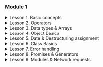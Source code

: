 ### Module 1

<details>
<summary>Lesson 1. Basic concepts</summary>
<br>

- [x] **1.1 An Introduction to JavaScript**
  - [x] Developer console
  - [x] Hello, world!

- [x]  **1.2 Variables**
    - [x] Working with variables
    - [x] Giving the right name
    - [x] Uppercase const?
- [x]  **1.3 Data types**
    - [x] String quotes

- [x]  **1.4 Interaction: alert, prompt, confirm**
    - [x] A simple page

- [x] **1.5 Type Conversions**
  - [x] Basic operators, maths
  - [x] The postfix and prefix forms
  - [x] Assignment result
  - [x] Type conversions
  - [x] Fix the addition
</p>
</details>

<details >

<summary>Lesson 2. Operators</summary>
<br>

- [x] **2.1 Comparisons**
  - [x] Comparisons
- [x] **2.2 Conditional branching: if, '?'**
  - [x] if (a string with zero)
  - [x] The name of JavaScript
  - [x] Show the sign
  - [x] Rewrite 'if' into '?'
  - [x] Rewrite 'if..else' into '?'
- [x] **2.3 Logical operators**
  - [x] What's the result of OR?
  - [x] What's the result of OR'ed alerts?
  - [x] What is the result of AND?
  - [x] What is the result of AND'ed alerts?
  - [x] The result of OR AND OR
  - [x] Check the range between
  - [x] Check the range outside
  - [x] A question about "if"
  - [x] Check the login
- [x] **2.4 Nullish coalescing operator '??'**
- [x] **2.5 Loops: while and for**
  - [x] Last loop value
  - [x] Which values does the while loop show?
  - [x] Which values get shown by the "for" loop?
  - [x] Output even numbers in the loop
  - [x] Replace "for" with "while"
  - [x] Repeat until the input is correct
  - [x] Output prime numbers
- [x] **2.5 The "switch" statement**
  - [x] Rewrite the "switch" into an "if"
  - [x] Rewrite "if" into "switch"
- [x] **2.7 Functions**
  - [x] Is "else" required?
  - [x] Rewrite the function using '?' or '||'
  - [x] Function min(a, b)
  - [x] Function pow(x,n)
- [x] **2.8 Function expressions**
- [x] **2.9 Arrow fu  nctions, the basics**
  - [x] Rewrite with arrow functions
</p>
</details>

<details >

<summary>Lesson 3. Data types & Arrays</summary>
<br>

- [x] **3.1 Numbers**
  - [x] Sum numbers from the visitor
  - [x] Why 6.35.toFixed(1) == 6.3?
  - [x] Repeat until the input is a number
  - [x] An occasional infinite loop
  - [x] A random number from min to max
  - [x] A random integer from min to max
- [x] **3.2 Strings**
  - [x] Uppercase the first character
  - [x] Check for spam
  - [x] Truncate the text
  - [x] Extract the money
- [x] **3.3 Arrays**
  - [x] Is array copied?
  - [x] Array operations.
  - [x] Calling in an array context
  - [x] Sum input numbers
  - [x] A maximal subarray

- [x] **3.4 Array methods**
  - [x] Translate border-left-width to borderLeftWidth
  - [x] Filter range
  - [x] Filter range "in place"
  - [x] Sort in decreasing order
  - [x] Copy and sort array
  - [x] Create an extendable calculator
  - [x] Map to names
  - [x] Map to objects
  - [x] Sort users by age
  - [x] Shuffle an array
  - [x] Get average age
  - [x] Filter unique array members
  - [x] Create keyed object from array

</details>

<details >

<summary>Lesson 4. Object Basics</summary>
<br>

- [x] **4.1 Objects**
  - [x] Hello, object
  - [x] Check for emptiness
  - [x] Sum object properties
  - [x] Multiply numeric property values by 2
- [x] **4.2 Object references and copying**
- [x] **4.3 Object methods, "this"**
  - [x] Using "this" in object literal
  - [x] Create a calculator
  - [x] Chaining
- [x] **4.4 Constructor, operator "new"**
  - [x] Two functions – one object
  - [x] Create new Calculator
  - [x] Create new Accumulator
- [x] **4.5 Optional chaining '?.'**
- [x] **4.6 Symbol type**
- [x] **4.7 Object to primitive conversion**
- [x] **4.8 Object.keys, values, entries**
  - [x] Sum the properties
  - [x] Count properties

</details>

<details >

<summary>Lesson 5. Date & Destructuring assignment</summary>
<br>

- [x] **5.1 Destructuring assignment**
  - [x] Destructuring assignment
  - [x] The maximal salary
- [x] **5.2 Date and time**
  - [x] Create a date
  - [x] Show a weekday
  - [x] European weekday
  - [x] Which day of month was many days ago?
  - [x] Last day of month?
  - [x] How many seconds have passed today?
  - [x] How many seconds till tomorrow?
  - [x] Format the relative date
- [x] **5.3 JSON methods, toJSON**
  - [x] Turn the object into JSON and back
  - [x] Exclude backreferences

- [x] **5.4 Recursion and stack**
  - [x] Sum all numbers till the given one
  - [x] Calculate factorial
  - [x] Fibonacci numbers
  - [x] Output a single-linked list
  - [x] Output a single-linked list in the reverse order
- [x] **5.5 Rest parameters and spread syntax**

</details>
<details >

<summary>Lesson 6. Class Basics</summary>
<br>

- [x] **6.1 Class basic syntax**
  - [x] Rewrite to class
- [x] **6.2 Class inheritance**
  - [x] Error creating an instance
  - [x] Extended clock
- [x] **6.3 Static properties and methods**
  - [x] Class extends Object?
- [x] **6.4 Private and protected properties and methods**
- [x] **6.5 Extending built-in classes**
- [x] **6.6 Class checking: "instanceof"**
- [x] **6.7 Strange instanceof**
- [x] **6.8 Mixins**

</details>

<details >

<summary>Lesson 7. Error handling</summary>
<br>

- [x] **7.1 Error handling, "try...catch"**
  - [x] Finally or just the code?
- [x] **7.2 Custom errors, extending Error**
  - [x] Inherit from SyntaxError
- [x] **7.3 Introduction: callbacks**
- [x] **7.4 Promise**
  - [x] Re-resolve a promise?
  - [x] Delay with a promise
  - [x] Animated circle with promise
- [x] **7.5 Promises chaining**
  - [x] Promise: then versus catch
- [x] **7.6 Error handling with promises**
  - [x] Error in setTimeout
- [x] **7.7 Promise API**
- [x] **7.8 Promisification**
- [x] **7.9 Microtasks**
- [x] **7.10 Async/await**
  - [x] Rewrite using async/await
  - [x] Rewrite "rethrow" with async/await
  - [x] Call async from non-async

</details>

<details >

<summary>Lesson 8. Promises & Generators</summary>
<br>

- [x] **8.1Introduction: callbacks**
  - [x] Promise
  - [x] Promises chaining
  - [x] Error handling with promises
  - [x] Promise API
  - [x] Promisification
  - [x] Microtasks
  - [x] Async/await
- [x] **8.2Generators, advanced iteration**
  - [x] Generators
  - [x] Async iteration and generators

</details>

<details >
<summary>Lesson 9. Modules & Network requests</summary>
<br>

- [x] **9.1 Modules, introduction**
- [x] **9.2 Export and Import**
- [x] **9.3 Dynamic imports**
- [x] **9.4 Fetch**
  - [x] Fetch users from GitHub
- [x] **9.5 FormData**
- [x] **9.6 Fetch: Download progress**
- [x] **9.7 Fetch: Abort**
- [x] **9.8 Fetch: Cross-Origin Requests**
  - [x] Why do we need Origin?
- [x] **9.9 Fetch API**
- [x] **9.10 URL objects**
- [x] **9.11 XMLHttpRequest**
- [x] **9.12 Resumable file upload**
- [x] **9.13 Long polling**
- [x] **9.14 WebSocket**
- [x] **9.15 Server Sent Events**

</details>
